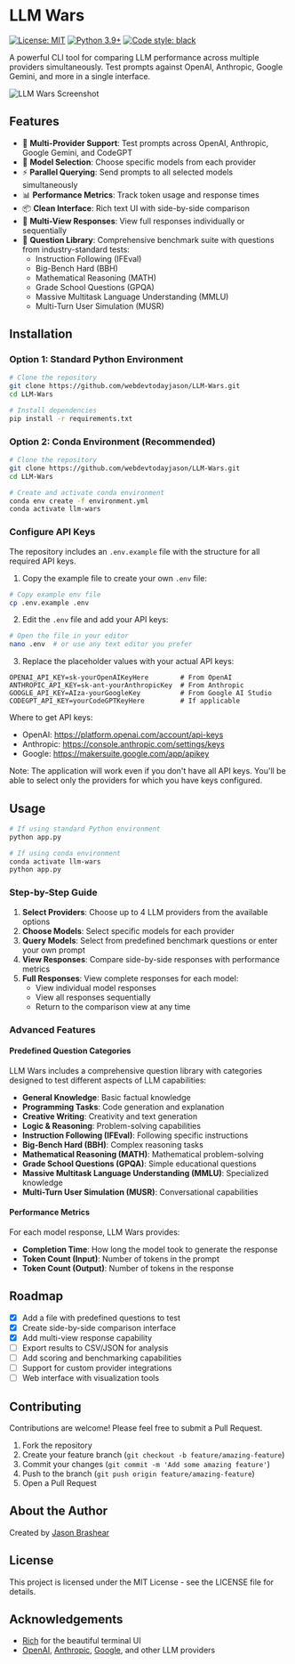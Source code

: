 # LLM Wars

[![License: MIT](https://img.shields.io/badge/License-MIT-yellow.svg)](https://opensource.org/licenses/MIT)
[![Python 3.9+](https://img.shields.io/badge/python-3.9+-blue.svg)](https://www.python.org/downloads/)
[![Code style: black](https://img.shields.io/badge/code%20style-black-000000.svg)](https://github.com/psf/black)

A powerful CLI tool for comparing LLM performance across multiple providers simultaneously. Test prompts against OpenAI, Anthropic, Google Gemini, and more in a single interface.

![LLM Wars Screenshot](https://via.placeholder.com/800x400?text=LLM+Wars+Screenshot)

## Features

- 🚀 **Multi-Provider Support**: Test prompts across OpenAI, Anthropic, Google Gemini, and CodeGPT
- 🧠 **Model Selection**: Choose specific models from each provider
- ⚡ **Parallel Querying**: Send prompts to all selected models simultaneously
- 📊 **Performance Metrics**: Track token usage and response times
- 📦 **Clean Interface**: Rich text UI with side-by-side comparison
- 🔄 **Multi-View Responses**: View full responses individually or sequentially
- 📝 **Question Library**: Comprehensive benchmark suite with questions from industry-standard tests:
  - Instruction Following (IFEval)
  - Big-Bench Hard (BBH)
  - Mathematical Reasoning (MATH)
  - Grade School Questions (GPQA)
  - Massive Multitask Language Understanding (MMLU)
  - Multi-Turn User Simulation (MUSR)

## Installation

### Option 1: Standard Python Environment

```bash
# Clone the repository
git clone https://github.com/webdevtodayjason/LLM-Wars.git
cd LLM-Wars

# Install dependencies
pip install -r requirements.txt
```

### Option 2: Conda Environment (Recommended)

```bash
# Clone the repository
git clone https://github.com/webdevtodayjason/LLM-Wars.git
cd LLM-Wars

# Create and activate conda environment
conda env create -f environment.yml
conda activate llm-wars
```

### Configure API Keys

The repository includes an `.env.example` file with the structure for all required API keys.

1. Copy the example file to create your own `.env` file:

```bash
# Copy example env file
cp .env.example .env
```

2. Edit the `.env` file and add your API keys:

```bash
# Open the file in your editor
nano .env  # or use any text editor you prefer
```

3. Replace the placeholder values with your actual API keys:

```
OPENAI_API_KEY=sk-yourOpenAIKeyHere        # From OpenAI
ANTHROPIC_API_KEY=sk-ant-yourAnthropicKey  # From Anthropic
GOOGLE_API_KEY=AIza-yourGoogleKey          # From Google AI Studio
CODEGPT_API_KEY=yourCodeGPTKeyHere         # If applicable
```

Where to get API keys:
- OpenAI: https://platform.openai.com/account/api-keys
- Anthropic: https://console.anthropic.com/settings/keys
- Google: https://makersuite.google.com/app/apikey

Note: The application will work even if you don't have all API keys. You'll be able to select only the providers for which you have keys configured.

## Usage

```bash
# If using standard Python environment
python app.py

# If using conda environment
conda activate llm-wars
python app.py
```

### Step-by-Step Guide

1. **Select Providers**: Choose up to 4 LLM providers from the available options
2. **Choose Models**: Select specific models for each provider 
3. **Query Models**: Select from predefined benchmark questions or enter your own prompt
4. **View Responses**: Compare side-by-side responses with performance metrics
5. **Full Responses**: View complete responses for each model:
   - View individual model responses
   - View all responses sequentially
   - Return to the comparison view at any time

### Advanced Features

#### Predefined Question Categories

LLM Wars includes a comprehensive question library with categories designed to test different aspects of LLM capabilities:

- **General Knowledge**: Basic factual knowledge
- **Programming Tasks**: Code generation and explanation
- **Creative Writing**: Creativity and text generation
- **Logic & Reasoning**: Problem-solving capabilities
- **Instruction Following (IFEval)**: Following specific instructions
- **Big-Bench Hard (BBH)**: Complex reasoning tasks
- **Mathematical Reasoning (MATH)**: Mathematical problem-solving
- **Grade School Questions (GPQA)**: Simple educational questions
- **Massive Multitask Language Understanding (MMLU)**: Specialized knowledge
- **Multi-Turn User Simulation (MUSR)**: Conversational capabilities

#### Performance Metrics

For each model response, LLM Wars provides:

- **Completion Time**: How long the model took to generate the response
- **Token Count (Input)**: Number of tokens in the prompt
- **Token Count (Output)**: Number of tokens in the response

## Roadmap

- [x] Add a file with predefined questions to test
- [x] Create side-by-side comparison interface
- [x] Add multi-view response capability
- [ ] Export results to CSV/JSON for analysis
- [ ] Add scoring and benchmarking capabilities
- [ ] Support for custom provider integrations
- [ ] Web interface with visualization tools

## Contributing

Contributions are welcome! Please feel free to submit a Pull Request.

1. Fork the repository
2. Create your feature branch (`git checkout -b feature/amazing-feature`)
3. Commit your changes (`git commit -m 'Add some amazing feature'`)
4. Push to the branch (`git push origin feature/amazing-feature`)
5. Open a Pull Request

## About the Author

Created by [Jason Brashear](https://github.com/webdevtodayjason/)

## License

This project is licensed under the MIT License - see the LICENSE file for details.

## Acknowledgements

- [Rich](https://github.com/Textualize/rich) for the beautiful terminal UI
- [OpenAI](https://openai.com), [Anthropic](https://www.anthropic.com), [Google](https://deepmind.google/technologies/gemini/), and other LLM providers